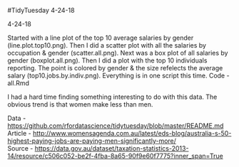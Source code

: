 #TidyTuesday 4-24-18

4-24-18

Started with a line plot of the top 10 average salaries by gender (line.plot.top10.png). Then I did a scatter plot with all the salaries by occupation & gender (scatter.all.png). Next was a box plot of all salaries by gender (boxplot.all.png). Then I did a plot with the top 10 individuals reporting. The point is colored by gender & the size refelects the average salary (top10.jobs.by.indiv.png). Everything is in one script this time. Code - all.Rmd

I had a hard time finding something interesting to do with this data. The obvious trend is that women make less than men.

Data - https://github.com/rfordatascience/tidytuesday/blob/master/README.md <br />
Article - http://www.womensagenda.com.au/latest/eds-blog/australia-s-50-highest-paying-jobs-are-paying-men-significantly-more/ <br />
Source - https://data.gov.au/dataset/taxation-statistics-2013-14/resource/c506c052-be2f-4fba-8a65-90f9e60f7775?inner_span=True
